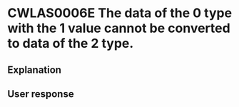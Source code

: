 # CWLAS0006E The data of the 0 type with the 1 value cannot be converted to data of the 2 type.

## Explanation

## User response